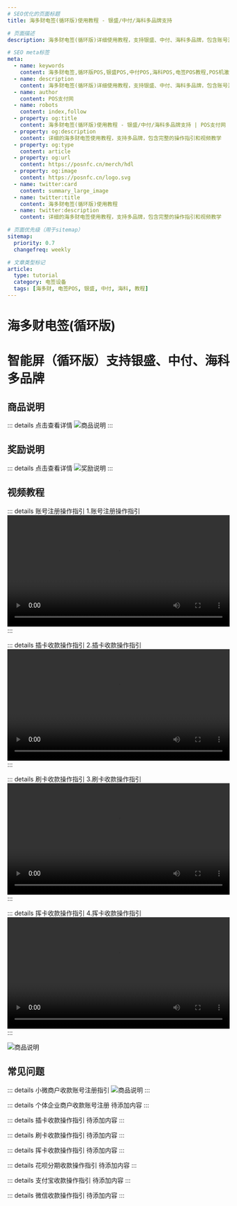 ```yaml
---
# SEO优化的页面标题
title: 海多财电签(循环版)使用教程 - 银盛/中付/海科多品牌支持

# 页面描述
description: 海多财电签(循环版)详细使用教程，支持银盛、中付、海科多品牌，包含账号注册、设备激活、操作指引等完整教程，提供视频教学和图文说明

# SEO meta标签
meta:
  - name: keywords
    content: 海多财电签,循环版POS,银盛POS,中付POS,海科POS,电签POS教程,POS机激活,账号注册,设备操作,多品牌POS,智能电签
  - name: description
    content: 海多财电签(循环版)详细使用教程，支持银盛、中付、海科多品牌，包含账号注册、设备激活、操作指引等完整教程，提供视频教学和图文说明
  - name: author
    content: POS支付网
  - name: robots
    content: index,follow
  - property: og:title
    content: 海多财电签(循环版)使用教程 - 银盛/中付/海科多品牌支持 | POS支付网
  - property: og:description
    content: 详细的海多财电签使用教程，支持多品牌，包含完整的操作指引和视频教学
  - property: og:type
    content: article
  - property: og:url
    content: https://posnfc.cn/merch/hdl
  - property: og:image
    content: https://posnfc.cn/logo.svg
  - name: twitter:card
    content: summary_large_image
  - name: twitter:title
    content: 海多财电签(循环版)使用教程
  - name: twitter:description
    content: 详细的海多财电签使用教程，支持多品牌，包含完整的操作指引和视频教学

# 页面优先级（用于sitemap）
sitemap:
  priority: 0.7
  changefreq: weekly

# 文章类型标记
article:
  type: tutorial
  category: 电签设备
  tags: [海多财, 电签POS, 银盛, 中付, 海科, 教程]
---
```


# 海多财电签(循环版)

# 智能屏（循环版）支持银盛、中付、海科多品牌

## 商品说明
::: details 点击查看详情
![商品说明](http://ltbao-test.oss-cn-hangzhou.aliyuncs.com/fwb_img/2025/4/abe33921c976e616f5954789495a6d9e.jpg)
:::

## 奖励说明
::: details 点击查看详情
![奖励说明](/images/pos/奖励说明.jpg)
:::

## 视频教程
::: details 账号注册操作指引
1.账号注册操作指引
<video src="https://liantuobaoshiping.oss-cn-shenzhen.aliyuncs.com:443/znp/1.mp4" controls width="100%" max-width="600px"></video>
:::

::: details 插卡收款操作指引
2.插卡收款操作指引
<video src="https://liantuobaoshiping.oss-cn-shenzhen.aliyuncs.com:443/znp/1.mp4" controls width="100%" max-width="600px"></video>
:::

::: details 刷卡收款操作指引
3.刷卡收款操作指引
<video src="https://liantuobaoshiping.oss-cn-shenzhen.aliyuncs.com:443/znp/1.mp4" controls width="100%" max-width="600px"></video>
:::

::: details 挥卡收款操作指引
4.挥卡收款操作指引
<video src="https://liantuobaoshiping.oss-cn-shenzhen.aliyuncs.com:443/znp/1.mp4" controls width="100%" max-width="600px"></video>
:::


![商品说明](https://www.eeepay.cn/h5/2025/jiaocheng/0509znp/tw-top.jpg)
## 常见问题
::: details 小微商户收款账号注册指引
![商品说明](http://ltbao-test.oss-cn-hangzhou.aliyuncs.com/fwb_img/2025/4/abe33921c976e616f5954789495a6d9e.jpg)
:::

::: details 个体企业商户收款账号注册
待添加内容
:::

::: details 插卡收款操作指引
待添加内容
:::

::: details 刷卡收款操作指引
待添加内容
:::

::: details 挥卡收款操作指引
待添加内容
:::

::: details 花呗分期收款操作指引
待添加内容
:::

::: details 支付宝收款操作指引
待添加内容
:::

::: details 微信收款操作指引
待添加内容
:::
